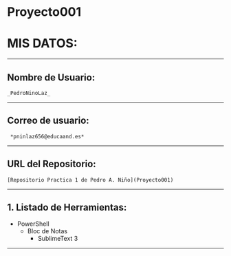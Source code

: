 ﻿# Proyecto001
# **MIS DATOS:**
---
## Nombre de Usuario: 
	
	_PedroNinoLaz_
---
## **Correo de usuario:**
	
	 *pninlaz656@educaand.es*
---
## **URL del Repositorio:** 

	[Repositorio Practica 1 de Pedro A. Niño](Proyecto001)
---	

## **1. Listado de Herramientas:**
   - PowerShell
     - Bloc de Notas
       - SublimeText 3
---
	
